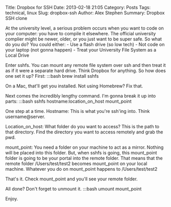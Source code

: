 Title: Dropbox for SSH
Date: 2013-02-18 21:05
Category: Posts
Tags: technical, linux
Slug: dropbox-ssh
Author: Alex Stephen
Summary: Dropbox SSH clone

At the university level, a serious problem occurs when you want to code on your computer: you have to compile it elsewhere. The official university complier might be newer, older, or you just want to be super safe. So what do you do? You could either:
	- Use a flash drive (so low tech)
	- Not code on your laptop (not gonna happen)
	- Treat your University File System as a Local Drive

Enter sshfs. You can mount any remote file system over ssh and then treat it as if it were a separate hard drive. Think Dropbox for anything. So how does one set it up?
First:
    :::bash
    brew install sshfs


On a Mac, that'll get you installed. Not using Homebrew? Fix that.

Next comes the incredibly lengthy command. I'm gonna break it up into parts:
    :::bash
    sshfs hostname:location_on_host mount_point


One step at a time.
Hostname: This is what you're ssh'ing into. Think username@server.

Location_on_host: What folder do you want to access? This is the path to that directory. Find the directory you want to access remotely and grab the pwd.

mount_point: You need a folder on your machine to act as a mirror. Nothing will be placed into this folder. But, when sshfs is going, this mount_point folder is going to be your portal into the remote folder. That means that the remote folder /Users/test/test2 becomes mount_point on your local machine. Whatever you do on mount_point happens to /Users/test/test2

That's it. Check mount_point and you'll see your remote folder.

All done? Don't forget to unmount it.
    :::bash
    umount mount_point


Enjoy.
